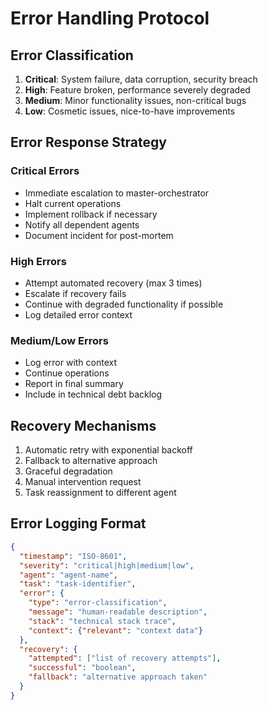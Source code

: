 # Error Handling Protocol

## Error Classification
1. **Critical**: System failure, data corruption, security breach
2. **High**: Feature broken, performance severely degraded
3. **Medium**: Minor functionality issues, non-critical bugs
4. **Low**: Cosmetic issues, nice-to-have improvements

## Error Response Strategy

### Critical Errors
- Immediate escalation to master-orchestrator
- Halt current operations
- Implement rollback if necessary
- Notify all dependent agents
- Document incident for post-mortem

### High Errors
- Attempt automated recovery (max 3 times)
- Escalate if recovery fails
- Continue with degraded functionality if possible
- Log detailed error context

### Medium/Low Errors
- Log error with context
- Continue operations
- Report in final summary
- Include in technical debt backlog

## Recovery Mechanisms
1. Automatic retry with exponential backoff
2. Fallback to alternative approach
3. Graceful degradation
4. Manual intervention request
5. Task reassignment to different agent

## Error Logging Format
```json
{
  "timestamp": "ISO-8601",
  "severity": "critical|high|medium|low",
  "agent": "agent-name",
  "task": "task-identifier",
  "error": {
    "type": "error-classification",
    "message": "human-readable description",
    "stack": "technical stack trace",
    "context": {"relevant": "context data"}
  },
  "recovery": {
    "attempted": ["list of recovery attempts"],
    "successful": "boolean",
    "fallback": "alternative approach taken"
  }
}
```